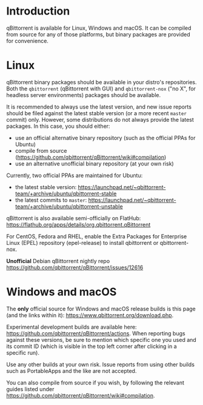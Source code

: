 # Introduction

qBittorrent is available for Linux, Windows and macOS.
It can be compiled from source for any of those platforms, but binary packages are provided for convenience.

# Linux

qBittorrent binary packages should be available in your distro's repositories. Both the `qbittorrent` (qBittorrent with GUI) and `qbittorrent-nox` ("no X", for headless server environments) packages should be available.

It is recommended to always use the latest version, and new issue reports should be filed against the latest stable version (or a more recent `master` commit) only. However, some distributions do not always provide the latest packages. In this case, you should either:

- use an official alternative binary repository (such as the official PPAs for Ubuntu)
- compile from source (https://github.com/qbittorrent/qBittorrent/wiki#compilation)
- use an alternative unofficial binary repository (at your own risk)

Currently, two official PPAs are maintained for Ubuntu:

- the latest stable version: https://launchpad.net/~qbittorrent-team/+archive/ubuntu/qbittorrent-stable
- the latest commits to `master`: https://launchpad.net/~qbittorrent-team/+archive/ubuntu/qbittorrent-unstable
 
qBittorrent is also available semi-officially on FlatHub: https://flathub.org/apps/details/org.qbittorrent.qBittorrent

For CentOS, Fedora and RHEL, enable the Extra Packages for Enterprise Linux (EPEL) repository (epel-release) to install qbittorrent or qbittorrent-nox. 

**Unofficial** Debian qBittorrent nightly repo https://github.com/qbittorrent/qBittorrent/issues/12616

# Windows and macOS

The **only** official source for Windows and macOS release builds is this page (and the links within it): https://www.qbittorrent.org/download.php.

Experimental development builds are available here: https://github.com/qbittorrent/qBittorrent/actions. When reporting bugs against these versions, be sure to mention which specific one you used and its commit ID (which is visible in the top left corner after clicking in a specific run).

Use any other builds at your own risk.
Issue reports from using other builds such as PortableApps and the like are not accepted.

You can also compile from source if you wish, by following the relevant guides listed under https://github.com/qbittorrent/qBittorrent/wiki#compilation.
